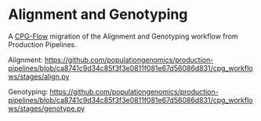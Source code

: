 # Alignment and Genotyping

A [CPG-Flow](https://github.com/populationgenomics/cpg-flow) migration of the Alignment and Genotyping workflow from Production Pipelines.

Alignment: https://github.com/populationgenomics/production-pipelines/blob/ca8741c9d34c85f3f3e0811f081e67d56086d831/cpg_workflows/stages/align.py

Genotyping: https://github.com/populationgenomics/production-pipelines/blob/ca8741c9d34c85f3f3e0811f081e67d56086d831/cpg_workflows/stages/genotype.py
